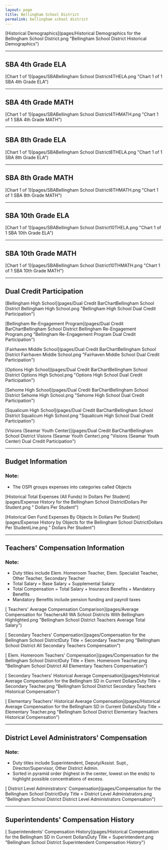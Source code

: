 ```yaml
---
layout: page
title: Bellingham School District
permalink: bellingham school district
---
```



[Historical Demographics](pages/Historical Demographics for the Bellingham School District.png "Bellingham School District Historical Demographics")

___

## SBA 4th Grade ELA

[Chart 1 of 1](pages/SBABellingham School District4THELA.png "Chart 1 of 1 SBA 4th Grade ELA")


___

## SBA 4th Grade MATH

[Chart 1 of 1](pages/SBABellingham School District4THMATH.png "Chart 1 of 1 SBA 4th Grade MATH")


___

## SBA 8th Grade ELA

[Chart 1 of 1](pages/SBABellingham School District8THELA.png "Chart 1 of 1 SBA 8th Grade ELA")


___

## SBA 8th Grade MATH

[Chart 1 of 1](pages/SBABellingham School District8THMATH.png "Chart 1 of 1 SBA 8th Grade MATH")


___

## SBA 10th Grade ELA

[Chart 1 of 1](pages/SBABellingham School District10THELA.png "Chart 1 of 1 SBA 10th Grade ELA")


___

## SBA 10th Grade MATH

[Chart 1 of 1](pages/SBABellingham School District10THMATH.png "Chart 1 of 1 SBA 10th Grade MATH")


___

## Dual Credit Participation

[Bellingham High School](pages/Dual Credit BarChartBellingham School District Bellingham High School.png "Bellingham High School Dual Credit Participation")

[Bellingham Re-Engagement Program](pages/Dual Credit BarChartBellingham School District Bellingham Re-Engagement Program.png "Bellingham Re-Engagement Program Dual Credit Participation")

[Fairhaven Middle School](pages/Dual Credit BarChartBellingham School District Fairhaven Middle School.png "Fairhaven Middle School Dual Credit Participation")

[Options High School](pages/Dual Credit BarChartBellingham School District Options High School.png "Options High School Dual Credit Participation")

[Sehome High School](pages/Dual Credit BarChartBellingham School District Sehome High School.png "Sehome High School Dual Credit Participation")

[Squalicum High School](pages/Dual Credit BarChartBellingham School District Squalicum High School.png "Squalicum High School Dual Credit Participation")

[Visions (Seamar Youth Center)](pages/Dual Credit BarChartBellingham School District Visions (Seamar Youth Center).png "Visions (Seamar Youth Center) Dual Credit Participation")


___

## Budget Information
### Note:
- The OSPI groups expenses into categories called Objects

[Historical Total Expenses (All Funds) In Dollars Per Student](pages/Expense History for the Bellingham School DistrictDollars Per Student.png " Dollars Per Student")

[Historical Gen Fund Expenses By Objects In Dollars Per Student](pages/Expense History by Objects for the Bellingham School DistrictDollars Per StudentLine.png " Dollars Per Student")


___

## Teachers' Compensation Information
### Note:
- Duty titles include Elem. Homeroom Teacher, Elem. Specialist Teacher, Other Teacher, Secondary Teacher
- Total Salary = Base Salary + Supplemental Salary
- Total Compensation = Total Salary + Insurance Benefits + Mandatory Benefits
- Mandatory Benefits include pension funding and payroll taxes

[ Teachers' Average Compensation Comparison](pages/Average Compensation for TeachersAll WA School Districts With Bellingham Highlighted.png "Bellingham School District Teachers Average Total Salary")

[ Secondary Teachers' Compensation](pages/Compensation for the Bellingham School DistrictDuty Title = Secondary Teacher.png "Bellingham School District All Secondary Teachers Compensation")

[ Elem. Homeroom Teachers' Compensation](pages/Compensation for the Bellingham School DistrictDuty Title = Elem. Homeroom Teacher.png "Bellingham School District All Elementary Teachers Compensation")

[ Secondary Teachers' Historical Average Compensation](pages/Historical Average Compensation for the Bellingham SD in Current DollarsDuty Title = Secondary Teacher.png "Bellingham School District Secondary Teachers Historical Compensation")

[ Elementary Teachers' Historical Average Compensation](pages/Historical Average Compensation for the Bellingham SD in Current DollarsDuty Title = Elementary Teacher.png "Bellingham School District Elementary Teachers Historical Compensation")


___

## District Level Administrators' Compensation

### Note:
- Duty titles include Superintendent, Deputy/Assist. Supt., Director/Supervisor, Other District Admin.
- Sorted in pyramid order (highest in the center, lowest on the ends) to highlight possible concentrations of excess.

[ District Level Administrators' Compensation](pages/Compensation for the Bellingham School DistrictDuty Title = District Level Administrators.png "Bellingham School District District Level Administrators Compensation")


___

## Superintendents' Compensation History

[ Superintendents' Compensation History](pages/Historical Compensation for the Bellingham SD in Current DollarsDuty Title = Superintendent.png "Bellingham School District Superintendent Compensation History")

